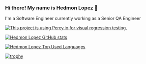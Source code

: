 ### Hi there! My name is Hedmon Lopez 👋

I'm a Software  Engineer currently working as a Senior QA  Engineer 

[![This project is using Percy.io for visual regression testing.](https://percy.io/static/images/percy-badge.svg)](https://percy.io/ce83f4d6/beaches.com)

[![Hedmon Lopez GitHub stats](https://github-readme-stats.vercel.app/api?username=hedmon84&show_icons=true&theme=synthwave&count_private=true)](https://github.com/hedmon84)

[![Hedmon Lopez Top Used Languages](https://github-readme-stats.vercel.app/api/top-langs/?username=hedmon84&layout=compact&theme=radical&count_private=true)](https://github.com/hedmon84)

[![trophy](https://github-profile-trophy.vercel.app/?username=hedmon84&theme=chalk)](https://github.com/ryo-ma/github-profile-trophy)
